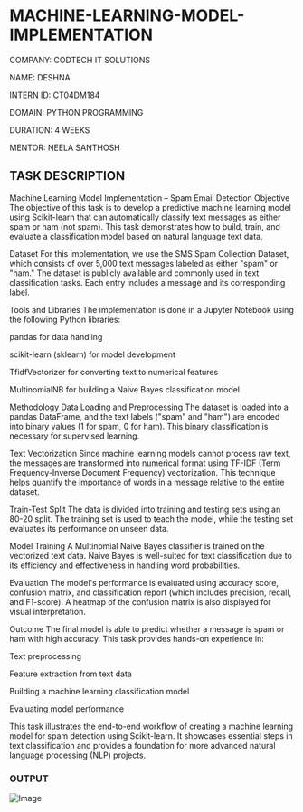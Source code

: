 # MACHINE-LEARNING-MODEL-IMPLEMENTATION

COMPANY: CODTECH IT SOLUTIONS

NAME: DESHNA

INTERN ID: CT04DM184

DOMAIN: PYTHON PROGRAMMING

DURATION: 4 WEEKS

MENTOR: NEELA SANTHOSH
## TASK DESCRIPTION

Machine Learning Model Implementation – Spam Email Detection Objective The objective of this task is to develop a predictive machine learning model using Scikit-learn that can automatically classify text messages as either spam or ham (not spam). This task demonstrates how to build, train, and evaluate a classification model based on natural language text data.

Dataset For this implementation, we use the SMS Spam Collection Dataset, which consists of over 5,000 text messages labeled as either "spam" or "ham." The dataset is publicly available and commonly used in text classification tasks. Each entry includes a message and its corresponding label.

Tools and Libraries The implementation is done in a Jupyter Notebook using the following Python libraries:

pandas for data handling

scikit-learn (sklearn) for model development

TfidfVectorizer for converting text to numerical features

MultinomialNB for building a Naive Bayes classification model

Methodology Data Loading and Preprocessing The dataset is loaded into a pandas DataFrame, and the text labels ("spam" and "ham") are encoded into binary values (1 for spam, 0 for ham). This binary classification is necessary for supervised learning.

Text Vectorization Since machine learning models cannot process raw text, the messages are transformed into numerical format using TF-IDF (Term Frequency-Inverse Document Frequency) vectorization. This technique helps quantify the importance of words in a message relative to the entire dataset.

Train-Test Split The data is divided into training and testing sets using an 80-20 split. The training set is used to teach the model, while the testing set evaluates its performance on unseen data.

Model Training A Multinomial Naive Bayes classifier is trained on the vectorized text data. Naive Bayes is well-suited for text classification due to its efficiency and effectiveness in handling word probabilities.

Evaluation The model's performance is evaluated using accuracy score, confusion matrix, and classification report (which includes precision, recall, and F1-score). A heatmap of the confusion matrix is also displayed for visual interpretation.

Outcome The final model is able to predict whether a message is spam or ham with high accuracy. This task provides hands-on experience in:

Text preprocessing

Feature extraction from text data

Building a machine learning classification model

Evaluating model performance

This task illustrates the end-to-end workflow of creating a machine learning model for spam detection using Scikit-learn. It showcases essential steps in text classification and provides a foundation for more advanced natural language processing (NLP) projects.
### OUTPUT

![Image](https://github.com/user-attachments/assets/11790a5d-0c15-45da-bc3c-1b898f1d6db5)






